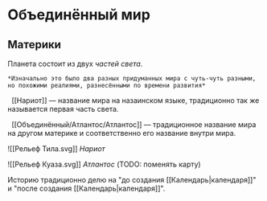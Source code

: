 # Объединённый мир
 
 ## Материки

Планета состоит из двух _частей света_.

```ad-note
*Изначально это было два разных придуманных мира с чуть-чуть разными, но похожими реалиями, разнесёнными по времени развития*
```

  [[Нариот]] — название мира на назаинском языке, традиционно так же называется первая часть света.
  
  [[Объединённый/Атлантос/Атлантос]] — традиционное название мира на другом материке и соответственно его название внутри мира.
  
  
![[Рельеф Тила.svg]]
_Нариот_

![[Рельеф Куаза.svg]]
_Атлантос_ (TODO: поменять карту)

Историю традиционно делю на "до создания [[Календарь|календаря]]" и "после создания [[Календарь|календаря]]".